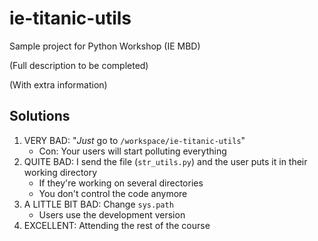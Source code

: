# ie-titanic-utils
Sample project for Python Workshop (IE MBD)

(Full description to be completed)

(With extra information)

## Solutions

1. VERY BAD: "*Just* go to `/workspace/ie-titanic-utils`"
   - Con: Your users will start polluting everything
2. QUITE BAD: I send the file (`str_utils.py`) and the user puts it in their working directory
   - If they're working on several directories
   - You don't control the code anymore
3. A LITTLE BIT BAD: Change `sys.path`
   - Users use the development version
4. EXCELLENT: Attending the rest of the course
